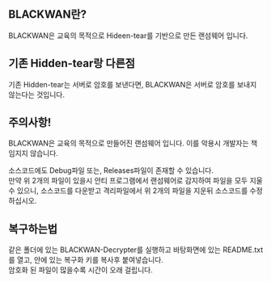 ## BLACKWAN란?
BLACKWAN은 교육의 목적으로 Hideen-tear를 기반으로 만든 랜섬웨어 입니다.

## 기존 Hidden-tear랑 다른점
기존 Hidden-tear는 서버로 암호를 보낸다면, BLACKWAN은 서버로 암호를 보내지 않는다는 것입니다.

## 주의사항!
BLACKWAN은 교육의 목적으로 만들어진 랜섬웨어 입니다.
이를 악용시 개발자는 책임지지 않습니다.

소스코드에도 Debug파일 또는, Releases파일이 존재할 수 있습니다.  
만약 위 2개의 파일이 있을시 안티 프로그램에서 랜섬웨어로 감지하여 파일을 모두 지울 수 있으니, 소스코드를 다운받고 격리파일에서 위 2개의 파일을 지운뒤 소스코드를 수정하십시오.

## 복구하는법
같은 폴더에 있는 BLACKWAN-Decrypter를 실행하고 바탕화면에 있는 README.txt를 열고, 안에 있는 복구화 키를 복사후 붙여넣습니다.  
암호화 된 파일이 많을수록 시간이 오래 걸립니다.
